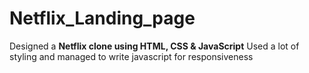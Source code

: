 # Netflix_Landing_page
Designed a **Netflix clone using HTML, CSS & JavaScript**
Used a lot of styling and managed to write javascript for responsiveness
